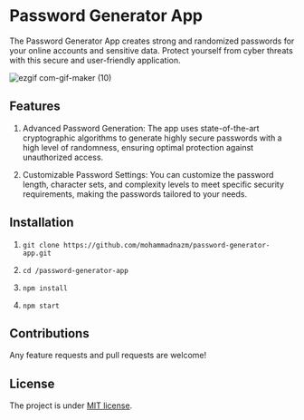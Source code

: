 # Password Generator App

The Password Generator App creates strong and randomized passwords for your online accounts and sensitive data. Protect yourself from cyber threats with this secure and user-friendly application.

![ezgif com-gif-maker (10)](https://github.com/mohammadnazm/password-generator-app/assets/63538356/37acf765-aacb-4237-923b-220d8356e231)


## Features
1. Advanced Password Generation: The app uses state-of-the-art cryptographic algorithms to generate highly secure passwords with a high level of randomness, ensuring optimal protection against unauthorized access.

2. Customizable Password Settings: You can customize the password length, character sets, and complexity levels to meet specific security requirements, making the passwords tailored to your needs.



## Installation

1. `git clone https://github.com/mohammadnazm/password-generator-app.git`

2. `cd /password-generator-app`

3. `npm install`

4. `npm start`

## Contributions

Any feature requests and pull requests are welcome!

## License

The project is under [MIT license](https://choosealicense.com/licenses/mit/).
